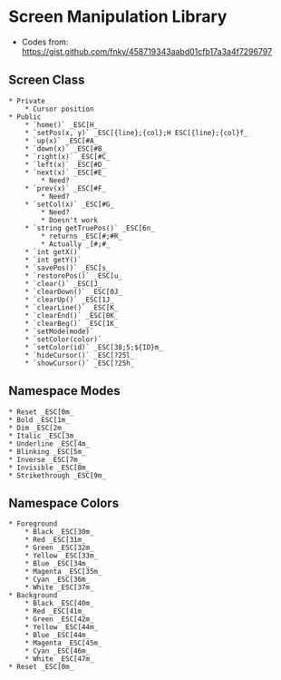 # Screen Manipulation Library
* Codes from: https://gist.github.com/fnky/458719343aabd01cfb17a3a4f7296797 

## Screen Class
    * Private
        * Cursor position
    * Public
        * `home()` _ESC[H_
        * `setPos(x, y)` _ESC[{line};{col};H ESC[{line};{col}f_
        * `up(x)` _ESC[#A_
        * `down(x)` _ESC[#B_
        * `right(x)` _ESC[#C_
        * `left(x)` _ESC[#D_
        * `next(x)` _ESC[#E_
            * Need?
        * `prev(x)` _ESC[#F_
            * Need?
        * `setCol(x)` _ESC[#G_
            * Need?
            * Doesn't work
        * `string getTruePos()` _ESC[6n_
            * returns _ESC[#;#R_
            * Actually _[#;#_
        * `int getX()`
        * `int getY()`
        * `savePos()` _ESC[s_
        * `restorePos()` _ESC[u_
        * `clear()` _ESC[J_
        * `clearDown()` _ESC[0J_
        * `clearUp()` _ESC[1J_
        * `clearLine()` _ESC[K_
        * `clearEnd()` _ESC[0K_
        * `clearBeg()` _ESC[1K_
        * `setMode(mode)`
        * `setColor(color)`
        * `setColor(id)` _ESC[38;5;${ID}m_
        * `hideCursor()` _ESC[?25l_
        * `showCursor()` _ESC[?25h_


## Namespace Modes
    * Reset _ESC[0m_
    * Bold _ESC[1m_
    * Dim _ESC[2m_
    * Italic _ESC[3m_
    * Underline _ESC[4m_
    * Blinking _ESC[5m_
    * Inverse _ESC[7m_
    * Invisible _ESC[8m_
    * Strikethrough _ESC[9m_


## Namespace Colors
    * Foreground
        * Black _ESC[30m_
        * Red _ESC[31m_
        * Green _ESC[32m_
        * Yellow _ESC[33m_
        * Blue _ESC[34m_
        * Magenta _ESC[35m_
        * Cyan _ESC[36m_
        * White _ESC[37m_
    * Background
        * Black _ESC[40m_
        * Red _ESC[41m_
        * Green _ESC[42m_
        * Yellow _ESC[44m_
        * Blue _ESC[44m_
        * Magenta _ESC[45m_
        * Cyan _ESC[46m_
        * White _ESC[47m_
    * Reset _ESC[0m_
